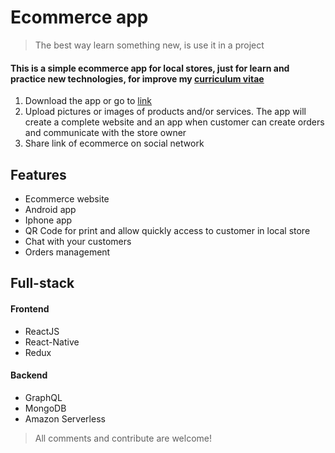 
# Ecommerce app

> The best way learn something new, is use it in a project

#### This is a simple ecommerce app for local stores, just for learn and practice new technologies, for improve my [curriculum vitae](https://www.linkedin.com/in/jjperez89/)
1. Download the app or go to [link](https://jjperez89.github.io/ecommerce/design)
2. Upload pictures or images of products and/or services. The app will create a complete website and an app when customer can create orders and communicate with the store owner
3. Share link of ecommerce on social network

## Features
- Ecommerce website
- Android app
- Iphone app
- QR Code for print and allow quickly access to customer in local store
- Chat with your customers
- Orders management

## Full-stack
#### Frontend
- ReactJS
- React-Native
- Redux
#### Backend
- GraphQL
- MongoDB
- Amazon Serverless

> All comments and contribute are welcome!
